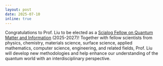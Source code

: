 ```yaml
---
layout: post
date: 2025-07-10
inline: true
---
```


Congratulations to Prof. Liu to be elected as a [Scialog Fellow on Quantum Matter and Information](https://rescorp.org/scialog/quantum-matter-and-information/) (2025-2027)! 
Together with fellow scientists from physics, chemistry, materials science, surface science, applied mathematics, computer science, engineering, and related fields, Prof. Liu will develop new methodologies and help enhance our understanding of the quantum world with an interdisciplinary perspective. 
